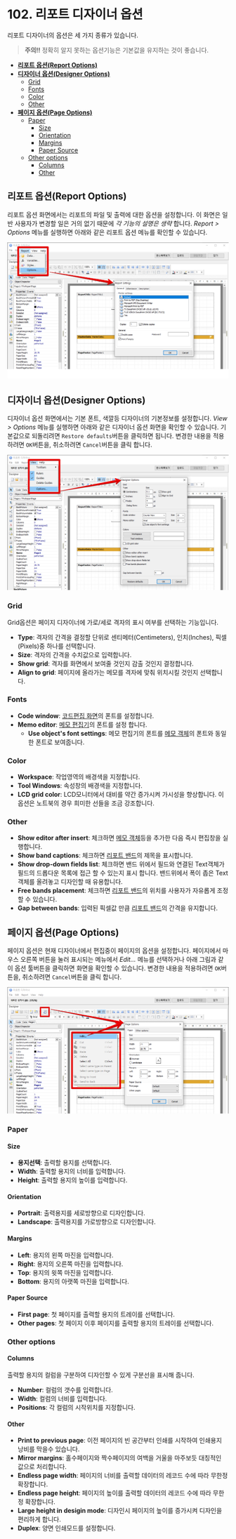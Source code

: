 # 102. 리포트 디자이너 옵션

리포트 디자이너의 옵션은 세 가지 종류가 있습니다.

> **주의!!** 정확히 알지 못하는 옵션기능은 기본값을 유지하는 것이 좋습니다.

* [**리포트 옵션\(Report Options\)**](102..md#리포트-옵션report-options)
* [**디자이너 옵션\(Designer Options\)**](102..md#디자이너-옵션designer-options)
  * [Grid](102..md#grid)
  * [Fonts](102..md#fonts)
  * [Color](102..md#color)
  * [Other](102..md#other)
* [**페이지 옵션\(Page Options\)**](102..md#페이지-옵션page-options)
  * [Paper](102..md#paper)
    * [Size](102..md#size)
    * [Orientation](102..md#orientation)
    * [Margins](102..md#margins)
    * [Paper Source](102..md#paper-source)
  * [Other options](102..md#other-options)
    * [Columns](102..md#columns)
    * [Other](102..md#other)

## **리포트 옵션\(Report Options\)**

리포트 옵션 화면에서는 리포트의 파일 및 출력에 대한 옵션을 설정합니다. 이 화면은 일반 사용자가 변경할 일은 거의 없기 때문에 _각 기능의 설명은 생략_ 합니다. _Report &gt; Options_ 메뉴를 실행하면 아래와 같은 리포트 옵션 메뉴를 확인할 수 있습니다.

![리포트 옵션](../../.gitbook/assets/_%20%2812%29.png)

## **디자이너 옵션\(Designer Options\)**

디자이너 옵션 화면에서는 기본 폰트, 색깔등 디자이너의 기본정보를 설정합니다. _View &gt; Options_ 메뉴를 실행하면 아래와 같은 디자이너 옵션 화면을 확인할 수 있습니다. 기본값으로 되돌리려면 `Restore defaults`버튼을 클릭하면 됩니다. 변경한 내용을 적용하려면 `OK`버튼을, 취소하려면 `Cancel`버튼을 클릭 합니다.

![디자이너 옵션](../../.gitbook/assets/_%20%2820%29.png)

### Grid

Grid옵션은 페이지 디자이너에 가로/세로 격자의 표시 여부를 선택하는 기능입니다.

* **Type**: 격자의 간격을 결정할 단위로 센티메터\(Centimeters\), 인치\(Inches\), 픽셀\(Pixels\)중 하나를 선택합니다.
* **Size**: 격자의 간격을 수치값으로 입력합니다.
* **Show grid**: 격자를 화면에서 보여줄 것인지 감출 것인지 결정합니다.
* **Align to grid**: 페이지에 올라가는 메모를 격자에 맞춰 위치시킬 것인지 선택합니다.

### Fonts

* **Code window**: [코드편집 화면](./#코드편집-화면)의 폰트를 설정합니다.
* **Memo editor**: [메모 편집기](102..md)의 폰트를 설정 합니다.
  * **Use object's font settings**: 메모 편집기의 폰트를 [메모 객체](102..md)의 폰트와 동일한 폰트로 보여줍니다.

### Color

* **Workspace**: 작업영역의 배경색을 지정합니다.
* **Tool Windows**: 속성창의 배경색을 지정합니다.
* **LCD grid color**: LCD모니터에서 대비를 약간 증가시켜 가시성을 향상합니다. 이 옵션은 노트북의 경우 희미한 선들을 조금 강조합니다.

### Other

* **Show editor after insert**: 체크하면 [메모 객체](102..md)등을 추가한 다음 즉시 편집창을 실행합니다.
* **Show band captions**: 체크하면 [리포트 밴드](102..md)의 제목을 표시합니다.
* **Show drop-down fields list**: 체크하면 밴드 위에서 필드와 연결된 Text객체가 필드의 드롭다운 목록에 접근 할 수 있는지 표시 합니다. 밴드위에서 폭이 좁은 Text객체를 올려놓고 디자인할 때 유용합니다.
* **Free bands placement**: 체크하면 [리포트 밴드](102..md)의 위치를 사용자가 자유롭게 조정할 수 있습니다.
* **Gap between bands**: 입력된 픽셀값 만큼 [리포트 밴드](102..md)의 간격을 유지합니다.

## **페이지 옵션\(Page Options\)**

페이지 옵션은 현재 디자이너에서 편집중이 페이지의 옵션을 설정합니다. 페이지에서 마우스 오른쪽 버튼을 눌러 표시되는 메뉴에서 _Edit..._ 메뉴를 선택하거나 아래 그림과 같이 옵션 툴버튼을 클릭하면 화면을 확인할 수 있습니다. 변경한 내용을 적용하려면 `OK`버튼을, 취소하려면 `Cancel`버튼을 클릭 합니다.

![페이지 옵션](../../.gitbook/assets/_%20%283%29.png)

### Paper

#### Size

* **용지선택**: 출력할 용지를 선택합니다.
* **Width**: 출력할 용지의 너비를 입력합니다.
* **Height**: 출력할 용지의 높이를 입력합니다.

#### Orientation

* **Portrait**: 출력용지를 세로방향으로 디자인합니다.
* **Landscape**: 출력용지를 가로방향으로 디자인합니다.

#### Margins

* **Left**: 용지의 왼쪽 마진을 입력합니다.
* **Right**: 용지의 오른쪽 마진을 입력합니다.
* **Top**: 용지의 윗쪽 마진을 입력합니다.
* **Bottom**: 용지의 아랫쪽 마진을 입력합니다.

#### Paper Source

* **First page**: 첫 페이지를 출력할 용지의 트레이를 선택합니다.
* **Other pages**: 첫 페이지 이후 페이지를 출력할 용지의 트레이를 선택합니다.

### Other options

#### Columns

출력할 용지의 컬럼을 구분하여 디자인할 수 있게 구분선을 표시해 줍니다.

* **Number**: 컬럼의 갯수를 입력합니다.
* **Width**: 컬럼의 너비를 입력합니다.
* **Positions**: 각 컬럼의 시작위치를 지정합니다.

#### Other

* **Print to previous page**: 이전 페이지의 빈 공간부터 인쇄를 시작하여 인쇄용지 낭비를 막을수 있습니다.
* **Mirror margins**: 홀수페이지와 짝수페이지의 여백을 거울을 마주보듯 대칭적인 값으로 처리합니다.
* **Endless page width**: 페이지의 너비를 출력할 데이터의 레코드 수에 따라 무한정 확장합니다.
* **Endless page height**: 페이지의 높이를 출력할 데이터의 레코드 수에 따라 무한정 확장합니다.
* **Large height in desigin mode**: 디자인시 페이지의 높이를 증가시켜 디자인을 편리하게 합니다.
* **Duplex**: 양면 인쇄모드를 설정합니다.

